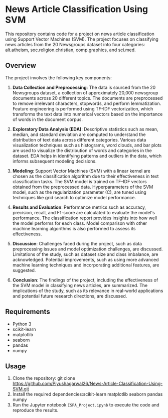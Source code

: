 # News Article Classification Using SVM

This repository contains code for a project on news article classification using Support Vector Machines (SVM). The project focuses on classifying news articles from the 20 Newsgroups dataset into four categories: alt.atheism, soc.religion.christian, comp.graphics, and sci.med.

## Overview

The project involves the following key components:

1. **Data Collection and Preprocessing**: The data is sourced from the 20 Newsgroups dataset, a collection of approximately 20,000 newsgroup documents across 20 different topics. The documents are preprocessed to remove irrelevant characters, stopwords, and perform lemmatization. Feature engineering is performed using TF-IDF vectorization, which transforms the text data into numerical vectors based on the importance of words in the document corpus.

2. **Exploratory Data Analysis (EDA)**: Descriptive statistics such as mean, median, and standard deviation are computed to understand the distribution of text data across different categories. Various data visualization techniques such as histograms, word clouds, and bar plots are used to visualize the distribution of words and categories in the dataset. EDA helps in identifying patterns and outliers in the data, which informs subsequent modeling decisions.

3. **Modeling**: Support Vector Machines (SVM) with a linear kernel are chosen as the classification algorithm due to their effectiveness in text classification tasks. The SVM model is trained on TF-IDF vectors obtained from the preprocessed data. Hyperparameters of the SVM model, such as the regularization parameter (C), are tuned using techniques like grid search to optimize model performance.

4. **Results and Evaluation**: Performance metrics such as accuracy, precision, recall, and F1-score are calculated to evaluate the model's performance. The classification report provides insights into how well the model performs for each class. Model comparison with other machine learning algorithms is also performed to assess its effectiveness.

5. **Discussion**: Challenges faced during the project, such as data preprocessing issues and model optimization challenges, are discussed. Limitations of the study, such as dataset size and class imbalance, are acknowledged. Potential improvements, such as using more advanced machine learning techniques and incorporating additional features, are suggested.

6. **Conclusion**: The findings of the project, including the effectiveness of the SVM model in classifying news articles, are summarized. The implications of the study, such as its relevance in real-world applications and potential future research directions, are discussed.

## Requirements

- Python 3
- scikit-learn
- matplotlib
- seaborn
- pandas
- numpy

## Usage

1. Clone the repository:  git clone https://github.com/Piyushagarwal26/News-Article-Classification-Using-SVM.git
2. Install the required dependencies:scikit-learn
matplotlib
seaborn
pandas
numpy
3. Run the Jupyter notebook `ISPA_Project.ipynb` to execute the code and reproduce the results.


